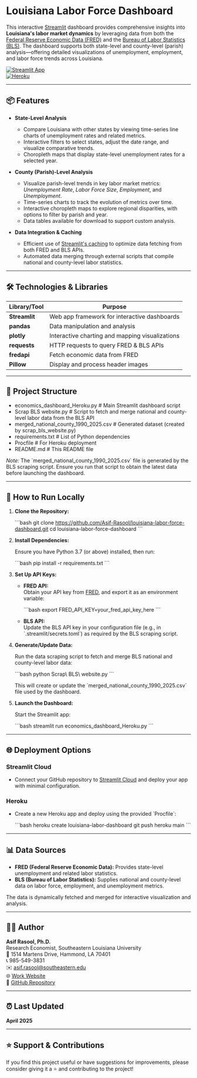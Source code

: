 # Louisiana Labor Force Dashboard

This interactive [Streamlit](https://streamlit.io/) dashboard provides comprehensive insights into **Louisiana's labor market dynamics** by leveraging data from both the [Federal Reserve Economic Data (FRED)](https://fred.stlouisfed.org/) and the [Bureau of Labor Statistics (BLS)](https://www.bls.gov/). The dashboard supports both state-level and county-level (parish) analysis—offering detailed visualizations of unemployment, employment, and labor force trends across Louisiana.

[![Streamlit App](https://img.shields.io/badge/Streamlit-App-FF4B4B?logo=streamlit&logoColor=white)](https://la-laborforce-dashboard-d2c3ec8edfe6.herokuapp.com/)  
[![Heroku](https://img.shields.io/badge/Heroku-Deployed-blue)](https://la-laborforce-dashboard-d2c3ec8edfe6.herokuapp.com/)

---

## 📦 Features

- **State-Level Analysis**

  - Compare Louisiana with other states by viewing time-series line charts of unemployment rates and related metrics.
  - Interactive filters to select states, adjust the date range, and visualize comparative trends.
  - Choropleth maps that display state-level unemployment rates for a selected year.

- **County (Parish)-Level Analysis**

  - Visualize parish-level trends in key labor market metrics: _Unemployment Rate_, _Labor Force Size_, _Employment_, and _Unemployment_.
  - Time-series charts to track the evolution of metrics over time.
  - Interactive choropleth maps to explore regional disparities, with options to filter by parish and year.
  - Data tables available for download to support custom analysis.

- **Data Integration & Caching**
  - Efficient use of [Streamlit's caching](https://docs.streamlit.io/library/advanced-features/caching) to optimize data fetching from both FRED and BLS APIs.
  - Automated data merging through external scripts that compile national and county-level labor statistics.

---

## 🛠️ Technologies & Libraries

| Library/Tool  | Purpose                                         |
| ------------- | ----------------------------------------------- |
| **Streamlit** | Web app framework for interactive dashboards    |
| **pandas**    | Data manipulation and analysis                  |
| **plotly**    | Interactive charting and mapping visualizations |
| **requests**  | HTTP requests to query FRED & BLS APIs          |
| **fredapi**   | Fetch economic data from FRED                   |
| **Pillow**    | Display and process header images               |

---

## 📁 Project Structure

- economics_dashboard_Heroku.py # Main Streamlit dashboard script
- Scrap BLS website.py # Script to fetch and merge national and county-level labor data from the BLS API
- merged_national_county_1990_2025.csv # Generated dataset (created by scrap_bls_website.py)
- requirements.txt # List of Python dependencies
- Procfile # For Heroku deployment
- README.md # This README file

_Note:_ The \`merged_national_county_1990_2025.csv\` file is generated by the BLS scraping script. Ensure you run that script to obtain the latest data before launching the dashboard.

---

## 🚀 How to Run Locally

1. **Clone the Repository:**

   \`\`\`bash
   git clone https://github.com/Asif-Rasool/louisiana-labor-force-dashboard.git
   cd louisiana-labor-force-dashboard
   \`\`\`

2. **Install Dependencies:**

   Ensure you have Python 3.7 (or above) installed, then run:

   \`\`\`bash
   pip install -r requirements.txt
   \`\`\`

3. **Set Up API Keys:**

   - **FRED API:**  
     Obtain your API key from [FRED](https://fred.stlouisfed.org/), and export it as an environment variable:

     \`\`\`bash
     export FRED_API_KEY=your_fred_api_key_here
     \`\`\`

   - **BLS API:**  
     Update the BLS API key in your configuration file (e.g., in \`.streamlit/secrets.toml\`) as required by the BLS scraping script.

4. **Generate/Update Data:**

   Run the data scraping script to fetch and merge BLS national and county-level labor data:

   \`\`\`bash
   python Scrap\ BLS\ website.py
   \`\`\`

   This will create or update the \`merged_national_county_1990_2025.csv\` file used by the dashboard.

5. **Launch the Dashboard:**

   Start the Streamlit app:

   \`\`\`bash
   streamlit run economics_dashboard_Heroku.py
   \`\`\`

---

## 🌐 Deployment Options

### Streamlit Cloud

- Connect your GitHub repository to [Streamlit Cloud](https://streamlit.io/cloud) and deploy your app with minimal configuration.

### Heroku

- Create a new Heroku app and deploy using the provided \`Procfile\`:

  \`\`\`bash
  heroku create louisiana-labor-dashboard
  git push heroku main
  \`\`\`

---

## 📊 Data Sources

- **FRED (Federal Reserve Economic Data):** Provides state-level unemployment and related labor statistics.
- **BLS (Bureau of Labor Statistics):** Supplies national and county-level data on labor force, employment, and unemployment metrics.

The data is dynamically fetched and merged for interactive visualization and analysis.

---

## 👨‍💻 Author

**Asif Rasool, Ph.D.**  
Research Economist, Southeastern Louisiana University  
📍 1514 Martens Drive, Hammond, LA 70401  
📞 985-549-3831  
✉️ [asif.rasool@southeastern.edu](mailto:asif.rasool@southeastern.edu)  
🌐 [Work Website](https://www.southeastern.edu/employee/asif-rasool/)  
🔗 [GitHub Repository](https://github.com/Asif-Rasool)

---

## ⏰ Last Updated

**April 2025**

---

## ⭐️ Support & Contributions

If you find this project useful or have suggestions for improvements, please consider giving it a ⭐ and contributing to the project!
